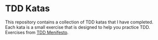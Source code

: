 # TDD Katas

This repository contains a collection of TDD katas that I have completed. Each kata is a small exercise that is designed to help you practice TDD.
Exercises from [TDD Menifesto](https://tddmanifesto.com/exercises/).
